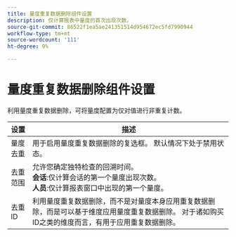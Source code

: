 ```yaml
---
title: 量度重复数据删除组件设置
description: 仅计算报表中量度的首次出现次数。
source-git-commit: 86522f1ea5ae241351514d954672ec5fd7990944
workflow-type: tm+mt
source-wordcount: '111'
ht-degree: 9%

---
```



# 量度重复数据删除组件设置

利用量度重复数据删除，可将量度配置为仅对值进行非重复计数。

| 设置 | 描述 |
| --- | --- |
| 量度去重 | 用于启用量度重复数据删除的复选框。 默认情况下处于禁用状态。 |
| 去重范围 | 允许您确定独特检查的回溯时间。<br>**会话**:仅计算会话的第一个量度出现次数。<br>**人员**:仅计算报表窗口中出现的第一个量度。 |
| 去重 ID | 利用量度重复数据删除，而不是对量度本身应用重复数据删除，而是可以基于维度应用量度重复数据删除。 对于诸如购买ID之类的维度而言，有用于应用重复数据删除。 |
